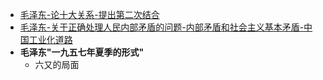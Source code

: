 - [毛泽东-论十大关系-提出第二次结合](毛泽东-论十大关系-提出第二次结合.md)
- [毛泽东-关于正确处理人民内部矛盾的问题-内部矛盾和社会主义基本矛盾-中国工业化道路](毛泽东-关于正确处理人民内部矛盾的问题-内部矛盾和社会主义基本矛盾-中国工业化道路.md)
- **毛泽东"一九五七年夏季的形式"**
	- 六又的局面